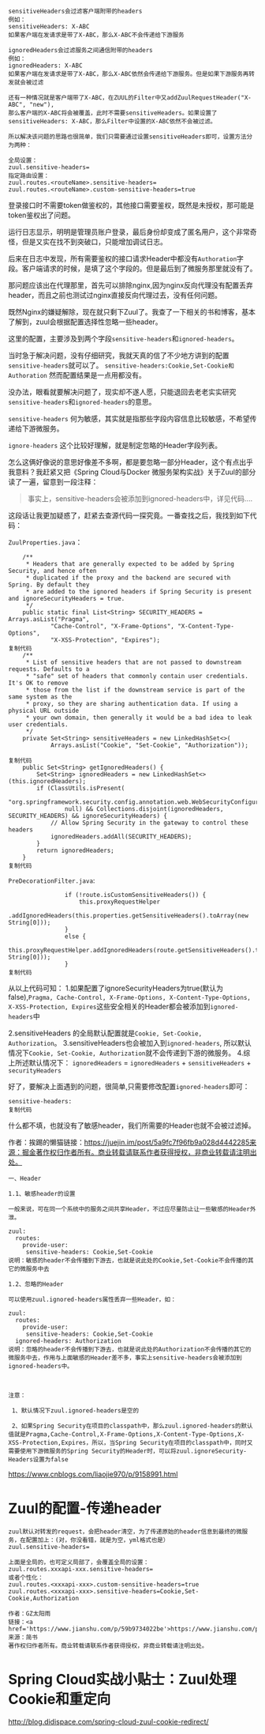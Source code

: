 ```
sensitiveHeaders会过滤客户端附带的headers
例如：
sensitiveHeaders: X-ABC
如果客户端在发请求是带了X-ABC，那么X-ABC不会传递给下游服务

ignoredHeaders会过滤服务之间通信附带的headers
例如：
ignoredHeaders: X-ABC
如果客户端在发请求是带了X-ABC，那么X-ABC依然会传递给下游服务。但是如果下游服务再转发就会被过滤

还有一种情况就是客户端带了X-ABC，在ZUUL的Filter中又addZuulRequestHeader("X-ABC", "new"),
那么客户端的X-ABC将会被覆盖，此时不需要sensitiveHeaders。如果设置了sensitiveHeaders: X-ABC，那么Filter中设置的X-ABC依然不会被过滤。
```

```
所以解决该问题的思路也很简单，我们只需要通过设置sensitiveHeaders即可，设置方法分为两种：

全局设置：
zuul.sensitive-headers=
指定路由设置：
zuul.routes.<routeName>.sensitive-headers=
zuul.routes.<routeName>.custom-sensitive-headers=true
```

登录接口时不需要token做鉴权的，其他接口需要鉴权，既然是未授权，那可能是token鉴权出了问题。

运行日志显示，明明是管理员账户登录，最后身份却变成了匿名用户，这个非常奇怪，但是又实在找不到突破口，只能增加调试日志。

后来在日志中发现，所有需要鉴权的接口请求Header中都没有`Authoration`字段。客户端请求的时候，是填了这个字段的。但是最后到了微服务那里就没有了。

那问题应该出在代理那里，首先可以排除nginx,因为nginx反向代理没有配置丢弃header，而且之前也测试过nginx直接反向代理过去，没有任何问题。

既然Nginx的嫌疑解除，现在就只剩下Zuul了。我查了一下相关的书和博客，基本了解到，zuul会根据配置选择性忽略一些header。

这里的配置，主要涉及到两个字段`sensitive-headers`和`ignored-headers`。

当时急于解决问题，没有仔细研究，我就天真的信了不少地方讲到的配置`sensitive-headers`就可以了。 `sensitive-headers:Cookie,Set-Cookie和Authoration` 然而配置结果是一点用都没有。

没办法，眼看就要解决问题了，现实却不遂人愿，只能退回去老老实实研究`sensitive-headers`和`ignored-headers`的意思。

`sensitive-headers` 何为敏感，其实就是指那些字段内容信息比较敏感，不希望传递给下游微服务。

`ignore-headers` 这个比较好理解，就是制定忽略的Header字段列表。

怎么这俩好像说的意思好像差不多啊，都是要忽略一部分Header，这个有点出乎我意料？我赶紧又把《Spring Cloud与Docker 微服务架构实战》关于Zuul的部分读了一遍，留意到一段注释：

> 事实上，sensitive-headers会被添加到ignored-headers中，详见代码....

这段话让我更加疑惑了，赶紧去查源代码一探究竟。一番查找之后，我找到如下代码：

`ZuulProperties.java`：

```
	/**
	 * Headers that are generally expected to be added by Spring Security, and hence often
	 * duplicated if the proxy and the backend are secured with Spring. By default they
	 * are added to the ignored headers if Spring Security is present and ignoreSecurityHeaders = true.
	 */
	public static final List<String> SECURITY_HEADERS = Arrays.asList("Pragma",
			"Cache-Control", "X-Frame-Options", "X-Content-Type-Options",
			"X-XSS-Protection", "Expires");
复制代码
	/**
	 * List of sensitive headers that are not passed to downstream requests. Defaults to a
	 * "safe" set of headers that commonly contain user credentials. It's OK to remove
	 * those from the list if the downstream service is part of the same system as the
	 * proxy, so they are sharing authentication data. If using a physical URL outside
	 * your own domain, then generally it would be a bad idea to leak user credentials.
	 */	
	private Set<String> sensitiveHeaders = new LinkedHashSet<>(
			Arrays.asList("Cookie", "Set-Cookie", "Authorization"));
			
复制代码
	public Set<String> getIgnoredHeaders() {
		Set<String> ignoredHeaders = new LinkedHashSet<>(this.ignoredHeaders);
		if (ClassUtils.isPresent(
				"org.springframework.security.config.annotation.web.WebSecurityConfigurer",
				null) && Collections.disjoint(ignoredHeaders, SECURITY_HEADERS) && ignoreSecurityHeaders) {
			// Allow Spring Security in the gateway to control these headers
			ignoredHeaders.addAll(SECURITY_HEADERS);
		}
		return ignoredHeaders;
	}    
复制代码
```

`PreDecorationFilter.java`:

```
				if (!route.isCustomSensitiveHeaders()) {
					this.proxyRequestHelper
							.addIgnoredHeaders(this.properties.getSensitiveHeaders().toArray(new String[0]));
				}
				else {
					this.proxyRequestHelper.addIgnoredHeaders(route.getSensitiveHeaders().toArray(new String[0]));
				}
复制代码
```

从以上代码可知： 1.如果配置了ignoreSecurityHeaders为true(默认为false),`Pragma, Cache-Control, X-Frame-Options, X-Content-Type-Options, X-XSS-Protection, Expires`这些安全相关的Header都会被添加到`ignored-headers`中

2.sensitiveHeaders 的全局默认配置就是`Cookie, Set-Cookie, Authorization`。 3.sensitiveHeaders也会被加入到`ignored-headers`, 所以默认情况下`Cookie, Set-Cookie, Authorization`就不会传递到下游的微服务。 4.综上所述默认情况下： `ignoredHeaders` = `ignoredHeaders` + `sensitiveHeaders` + `securityHeaders`

好了，要解决上面遇到的问题，很简单,只需要修改配置`ignored-headers`即可：

```
sensitive-headers:
复制代码
```

什么都不填，也就没有了敏感header，我们所需要的Header也就不会被过滤掉。


作者：挨踢的懒猫链接：https://juejin.im/post/5a9fc7f96fb9a028d4442285来源：掘金著作权归作者所有。商业转载请联系作者获得授权，非商业转载请注明出处。





```
一、Header

1.1、敏感header的设置

一般来说，可在同一个系统中的服务之间共享Header，不过应尽量防止让一些敏感的Header外泄。

zuul:
  routes:
    provide-user: 
     sensitive-headers: Cookie,Set-Cookie
说明：敏感的header不会传播到下游去，也就是说此处的Cookie,Set-Cookie不会传播的其它的微服务中去

1.2、忽略的Header

可以使用zuul.ignored-headers属性丢弃一些Header，如：

zuul:
  routes:
    provide-user: 
     sensitive-headers: Cookie,Set-Cookie
  ignored-headers: Authorization
说明：忽略的header不会传播到下游去，也就是说此处的Authorization不会传播的其它的微服务中去，作用与上面敏感的Header差不多，事实上sensitive-headers会被添加到ignored-headers中。



注意：

 1、默认情况下zuul.ignored-headers是空的

 2、如果Spring Security在项目的classpath中，那么zuul.ignored-headers的默认值就是Pragma,Cache-Control,X-Frame-Options,X-Content-Type-Options,X-XSS-Protection,Expires，所以，当Spring Security在项目的classpath中，同时又需要使用下游微服务的Spring Security的Header时，可以将zuul.ignoreSecurity-Headers设置为false
```

 https://www.cnblogs.com/liaojie970/p/9158991.html 





# Zuul的配置-传递header

```
zuul默认对转发的request，会把header清空，为了传递原始的header信息到最终的微服务，在配置加上：(对，你没看错，就是为空，yml格式也是）
zuul.sensitive-headers=

上面是全局的，也可定义局部了，会覆盖全局的设置：
zuul.routes.xxxapi-xxx.sensitive-headers=
或者个性化：
zuul.routes.<xxxapi-xxx>.custom-sensitive-headers=true
zuul.routes.<xxxapi-xxx>.sensitive-headers=Cookie,Set-Cookie,Authorization

作者：GZ太阳雨
链接：<a href='https://www.jianshu.com/p/59b9734022be'>https://www.jianshu.com/p/59b9734022be</a>
来源：简书
著作权归作者所有。商业转载请联系作者获得授权，非商业转载请注明出处。
```

# Spring Cloud实战小贴士：Zuul处理Cookie和重定向

 http://blog.didispace.com/spring-cloud-zuul-cookie-redirect/ 